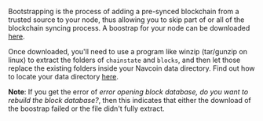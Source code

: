 Bootstrapping is the process of adding a pre-synced blockchain from a trusted source to your node, thus allowing you to skip part of or all of the blockchain syncing process. A boostrap for your node can be downloaded [here](https://bootstrap.nav.community/bootstrap.tar.gz).

Once downloaded, you'll need to use a program like winzip (tar/gunzip on linux) to extract the folders of `chainstate` and `blocks`, and then let those replace the existing folders inside your Navcoin data directory. Find out how to locate your data directory [here](#locate-data).

**Note**: If you get the error of *error opening block database, do you want to rebuild the block database?*, then this indicates that either the download of the boostrap failed or the file didn't fully extract.
